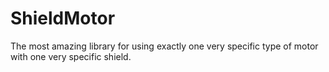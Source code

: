 # ShieldMotor
The most amazing library for using exactly one very specific type of motor with one very specific shield.
